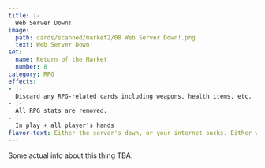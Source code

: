```yaml
---
title: |-
  Web Server Down!
image: 
  path: cards/scanned/market2/08 Web Server Down!.png
  text: Web Server Down!
set:
  name: Return of the Market
  number: 8
category: RPG
effects: 
- |-
  Discard any RPG-related cards including weapons, health items, etc.
- |-
  All RPG stats are removed.
- |-
  In play + all player's hands
flavor-text: Either the server's down, or your internet sucks. Either way, you're not playing Runes.
---
```

Some actual info about this thing TBA.
